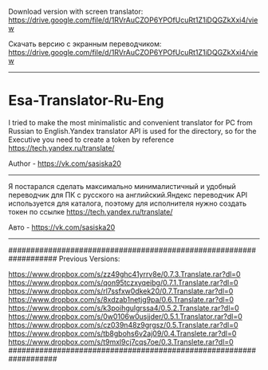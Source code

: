 Download version with screen translator:
https://drive.google.com/file/d/1RVrAuCZOP6YPOfUcuRt1Z1iDQGZkXxi4/view

Скачать версию с экранным переводчиком:
https://drive.google.com/file/d/1RVrAuCZOP6YPOfUcuRt1Z1iDQGZkXxi4/view





_______________________________________________________________________________________________________________________________________
# Esa-Translator-Ru-Eng
I tried to make the most minimalistic and convenient translator for PC from Russian to English.Yandex translator API is used for the directory, so for the Executive you need to create a token by reference https://tech.yandex.ru/translate/


Author - https://vk.com/sasiska20
_______________________________________________________________________________________________________________________________________
Я постарался сделать максимально минималистичный и удобный переводчик для ПК с русского на английский.Яндекс переводчик API используется для каталога, поэтому для исполнителя нужно создать токен по ссылке https://tech.yandex.ru/translate/

Авто - https://vk.com/sasiska20
_______________________________________________________________________________________________________________________________________




###################################################################
Previous Versions:

https://www.dropbox.com/s/zz49ghc41yrrv8e/0.7.3.Translate.rar?dl=0
https://www.dropbox.com/s/qon95tczxyqeibg/0.7.1.Translate.rar?dl=0
https://www.dropbox.com/s/rl7ssfxw0dkek20/0.7.Translate.rar?dl=0
https://www.dropbox.com/s/8xdzab1netjg9pa/0.6.Translate.rar?dl=0
https://www.dropbox.com/s/k3poihgulgrssa4/0.5.2.Translate.rar?dl=0
https://www.dropbox.com/s/0w0106w0usjjder/0.5.1.Translator.rar?dl=0
https://www.dropbox.com/s/cz039n48z9grgsz/0.5.Translate.rar?dl=0
https://www.dropbox.com/s/tb8gbohs6v2aj09/0.4.Translete.rar?dl=0
https://www.dropbox.com/s/t9mxl9cj7cqs7oe/0.3.Translete.rar?dl=0
###################################################################







